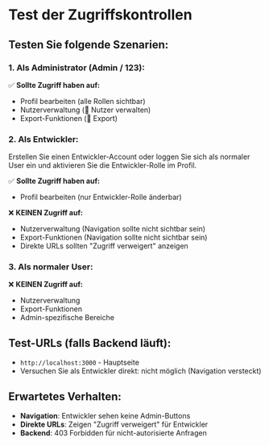 # Test der Zugriffskontrollen

## Testen Sie folgende Szenarien:

### 1. Als Administrator (Admin / 123):
✅ **Sollte Zugriff haben auf:**
- Profil bearbeiten (alle Rollen sichtbar)
- Nutzerverwaltung (👑 Nutzer verwalten)
- Export-Funktionen (📁 Export)

### 2. Als Entwickler:
Erstellen Sie einen Entwickler-Account oder loggen Sie sich als normaler User ein und aktivieren Sie die Entwickler-Rolle im Profil.

✅ **Sollte Zugriff haben auf:**
- Profil bearbeiten (nur Entwickler-Rolle änderbar)

❌ **KEINEN Zugriff auf:**
- Nutzerverwaltung (Navigation sollte nicht sichtbar sein)
- Export-Funktionen (Navigation sollte nicht sichtbar sein)
- Direkte URLs sollten "Zugriff verweigert" anzeigen

### 3. Als normaler User:
❌ **KEINEN Zugriff auf:**
- Nutzerverwaltung
- Export-Funktionen
- Admin-spezifische Bereiche

## Test-URLs (falls Backend läuft):
- `http://localhost:3000` - Hauptseite
- Versuchen Sie als Entwickler direkt: nicht möglich (Navigation versteckt)

## Erwartetes Verhalten:
- **Navigation**: Entwickler sehen keine Admin-Buttons
- **Direkte URLs**: Zeigen "Zugriff verweigert" für Entwickler
- **Backend**: 403 Forbidden für nicht-autorisierte Anfragen